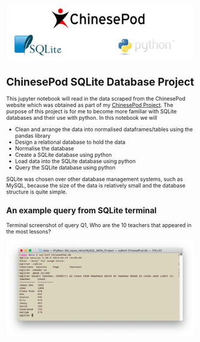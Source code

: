 
![Banner](images/banner.png)

# ChinesePod SQLite Database Project

This jupyter notebook will read in the data scraped from the ChinesePod website which was obtained as part of my [ChinesePod Project](https://github.com/dlwhittenbury/ChinesePod_Project). The purpose of this project is for me to become more familiar with SQLite databases and their use with python. In this notebook we will

   - Clean and arrange the data into normalised dataframes/tables using the pandas library
   - Design a relational database to hold the data
   - Normalise the database
   - Create a SQLite database using python
   - Load data into the SQLite database using python
   - Query the SQLite database using python

SQLite was chosen over other database management systems, such as MySQL, because the size of the data is relatively small and the database structure is quite simple.


## An example query from SQLite terminal

Terminal screenshot of query Q1, Who are the 10 teachers that appeared in the most lessons?

![Terminal screenshot of query Q1, Who are the 10 teachers that appeared in the most lessons? ](images/SQLite_terminal_screenshot.png)
